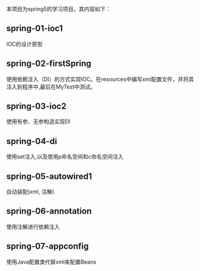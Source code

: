 本项目为spring5的学习项目，其内容如下：

## spring-01-ioc1
IOC的设计原型

## spring-02-firstSpring
使用依赖注入（DI）的方式实现IOC。在resources中编写xml配置文件，并将其注入到程序中,最后在MyTest中测试。

## spring-03-ioc2
使用有参、无参构造实现DI

## spring-04-di
使用set注入,以及使用p命名空间和c命名空间注入

## spring-05-autowired1
自动装配(xml, 注解)

## spring-06-annotation
使用注解进行依赖注入

## spring-07-appconfig
使用Java配置类代替xml来配置Beans